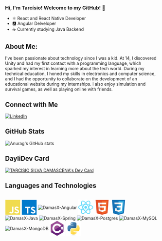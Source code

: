 ### Hi, I'm Tarcísio! Welcome to my GitHub! 👋
- ⚛️ React and React Native Developer
- 🅰️ Angular Delveloper
- ☕ Currently studying Java Backend

## About Me:
I've been passionate about technology since I was a kid. At 14, I discovered Unity and had my first contact with a programming language, which sparked my interest in learning more about the tech world. During my technical education, I honed my skills in electronics and computer science, and I had the opportunity to collaborate on the development of an educational website during my internships. I also enjoy simulation and survival games, as well as playing online with friends.

## Connect with Me
[![LinkedIn](https://img.shields.io/badge/LinkedIn-0077B5?style=for-the-badge&logo=linkedin&logoColor=white)](https://www.linkedin.com/in/tarcisiodamascena/)

## GitHub Stats
![Anurag's GitHub stats](https://github-readme-stats.vercel.app/api?username=TarcisioDamascena&show_icons=true&theme=radical)

## DayliDev Card
<a href="https://app.daily.dev/damasx"><img src="https://api.daily.dev/devcards/v2/3fEngDhFF5WDY8SMTc1FE.png?type=wide&r=rgq" width="652" alt="TARCISIO SILVA DAMASCENA's Dev Card"/></a>

## Languages and Technologies
<div style="display: inline_block"><br>
  <img align="center" alt="DamasX-Js" height="50" width="50" src="https://raw.githubusercontent.com/devicons/devicon/master/icons/javascript/javascript-plain.svg">
  <img align="center" alt="DamasX-Ts" height="50" width="50" src="https://raw.githubusercontent.com/devicons/devicon/master/icons/typescript/typescript-plain.svg">
  <img align="center" alt="DamasX-Angular" height="50" width="50" src="https://cdn.jsdelivr.net/gh/devicons/devicon@latest/icons/angular/angular-original.svg" />
  <img align="center" alt="DamasX-React" height="50" width="50" src="https://raw.githubusercontent.com/devicons/devicon/master/icons/react/react-original.svg">
  <img align="center" alt="DamasX-HTML" height="50" width="50" src="https://raw.githubusercontent.com/devicons/devicon/master/icons/html5/html5-original.svg">
  <img align="center" alt="DamasX-CSS" height="50" width="50" src="https://raw.githubusercontent.com/devicons/devicon/master/icons/css3/css3-original.svg">
  <img align="center" alt="DamasX-Java" height="50" width="50" src="https://cdn.jsdelivr.net/gh/devicons/devicon@latest/icons/java/java-original.svg">
  <img align="center" alt="DamasX-Spring" height="50" width="50" src="https://cdn.jsdelivr.net/gh/devicons/devicon@latest/icons/spring/spring-original.svg" />
  <img align="center" alt="DamasX-Postgres" height="50" width="50" src="https://cdn.jsdelivr.net/gh/devicons/devicon@latest/icons/postgresql/postgresql-original.svg" />
  <img align="center" alt="DamasX-MySQL" height="50" width="50" src="https://cdn.jsdelivr.net/gh/devicons/devicon@latest/icons/mysql/mysql-original.svg" />
  <img align="center" alt="DamasX-MongoDB" height="50" width="50" src="https://cdn.jsdelivr.net/gh/devicons/devicon@latest/icons/mongodb/mongodb-original.svg" />
  <img align="center" alt="DamasX-Csharp" height="50" width="50" src="https://raw.githubusercontent.com/devicons/devicon/master/icons/csharp/csharp-original.svg">
  <img align="center" alt="DamasX-Python" height="50" width="50" src="https://raw.githubusercontent.com/devicons/devicon/master/icons/python/python-original.svg">
</div>
